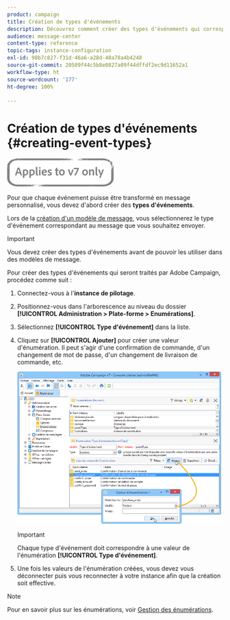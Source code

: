 ```yaml
---
product: campaign
title: Création de types d'événements
description: Découvrez comment créer des types d'événements qui correspondent aux messages transactionnels que vous souhaitez envoyer dans Adobe Campaign Classic.
audience: message-center
content-type: reference
topic-tags: instance-configuration
exl-id: 98b7c827-f31d-46a6-a28d-40a78a4b4248
source-git-commit: 20509f44c5b8e0827a09f44dffdf2ec9d11652a1
workflow-type: ht
source-wordcount: '177'
ht-degree: 100%

---
```


# Création de types d&#39;événements {#creating-event-types}

![](../../assets/v7-only.svg)

Pour que chaque événement puisse être transformé en message personnalisé, vous devez d&#39;abord créer des **types d&#39;événements**.

Lors de la [création d&#39;un modèle de message](../../message-center/using/creating-the-message-template.md), vous sélectionnerez le type d&#39;événement correspondant au message que vous souhaitez envoyer.

>[!IMPORTANT]
>
>Vous devez créer des types d&#39;événements avant de pouvoir les utiliser dans des modèles de message.

Pour créer des types d&#39;événements qui seront traités par Adobe Campaign, procédez comme suit :

1. Connectez-vous à l&#39;**instance de pilotage**.

1. Positionnez-vous dans l&#39;arborescence au niveau du dossier **[!UICONTROL Administration > Plate-forme > Enumérations]**.

1. Sélectionnez **[!UICONTROL Type d&#39;événement]** dans la liste.

1. Cliquez sur **[!UICONTROL Ajouter]** pour créer une valeur d&#39;énumération. Il peut s&#39;agir d&#39;une confirmation de commande, d&#39;un changement de mot de passe, d&#39;un changement de livraison de commande, etc.

   ![](assets/messagecenter_eventtype_enum_001.png)

   >[!IMPORTANT]
   >
   >Chaque type d&#39;événement doit correspondre à une valeur de l&#39;énumération **[!UICONTROL Type d&#39;événement]**.

1. Une fois les valeurs de l&#39;énumération créées, vous devez vous déconnecter puis vous reconnecter à votre instance afin que la création soit effective.

>[!NOTE]
>
>Pour en savoir plus sur les énumérations, voir [Gestion des énumérations](../../platform/using/managing-enumerations.md).


